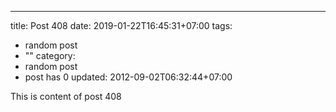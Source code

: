 ---
title: Post 408
date: 2019-01-22T16:45:31+07:00
tags:
  - random post
  - ""
category:
  - random post
  - post has 0
updated: 2012-09-02T06:32:44+07:00

This is content of post 408